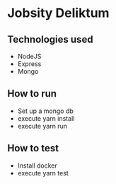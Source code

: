 # Jobsity Deliktum

## Technologies used

* NodeJS
* Express
* Mongo

## How to run

* Set up a mongo db
* execute yarn install
* execute yarn run

## How to test

* Install docker
* execute yarn test

